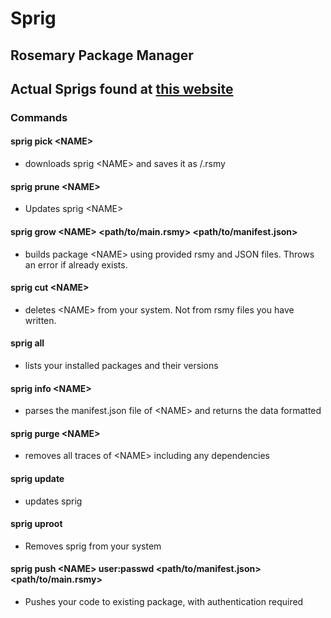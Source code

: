 # Sprig
## Rosemary Package Manager
## Actual Sprigs found at [this website](https://sprigrsmy.000webhostapp.com/)
### Commands

#### sprig pick \<NAME>
- downloads  sprig \<NAME> and saves it as /<NAME>.rsmy

#### sprig prune \<NAME>
- Updates sprig \<NAME>

#### sprig grow \<NAME> <path/to/main.rsmy> <path/to/manifest.json>
- builds package \<NAME> using provided rsmy and JSON files. Throws an error if <NAME> already exists.

#### sprig cut \<NAME>
- deletes \<NAME> from your system. Not from rsmy files you have written.

#### sprig all
- lists your installed packages and their versions

#### sprig info \<NAME>
- parses the manifest.json file of \<NAME> and returns the data formatted

#### sprig purge \<NAME>
- removes all traces of \<NAME> including any dependencies

#### sprig update 
- updates sprig

#### sprig uproot 
- Removes sprig from your system

#### sprig push \<NAME> user:passwd <path/to/manifest.json> <path/to/main.rsmy>
- Pushes your code to existing package, with authentication required
